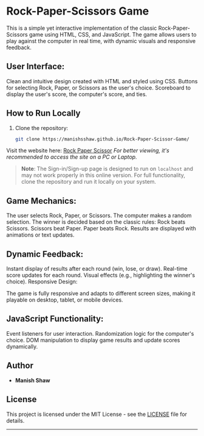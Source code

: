 # Rock-Paper-Scissors Game
This is a simple yet interactive implementation of the classic Rock-Paper-Scissors game using HTML, CSS, and JavaScript. The game allows users to play against the computer in real time, with dynamic visuals and responsive feedback.

## User Interface:

Clean and intuitive design created with HTML and styled using CSS.
Buttons for selecting Rock, Paper, or Scissors as the user's choice.
Scoreboard to display the user's score, the computer's score, and ties.

## How to Run Locally

1. Clone the repository:
   ```bash
   git clone https://manishsshaw.github.io/Rock-Paper-Scissor-Game/
   ```

Visit the website here: [Rock Paper Scissor](https://manishsshaw.github.io/Rock-Paper-Scissor-Game/)
*For better viewing, it's recommended to access the site on a PC or Laptop.*

> **Note**: The Sign-in/Sign-up page is designed to run on `localhost` and may not work properly in this online version. For full functionality, clone the repository and run it locally on your system.


## Game Mechanics:

The user selects Rock, Paper, or Scissors.
The computer makes a random selection.
The winner is decided based on the classic rules:
Rock beats Scissors.
Scissors beat Paper.
Paper beats Rock.
Results are displayed with animations or text updates.

## Dynamic Feedback:

Instant display of results after each round (win, lose, or draw).
Real-time score updates for each round.
Visual effects (e.g., highlighting the winner's choice).
Responsive Design:

The game is fully responsive and adapts to different screen sizes, making it playable on desktop, tablet, or mobile devices.

## JavaScript Functionality:

Event listeners for user interaction.
Randomization logic for the computer's choice.
DOM manipulation to display game results and update scores dynamically.

## Author

- **Manish Shaw**

## License

This project is licensed under the MIT License - see the [LICENSE](LICENSE) file for details.

---

